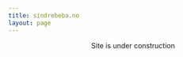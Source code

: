 ```yaml
---
title: sindrebeba.no
layout: page
---
```


<p style="text-align: center">Site is under construction</p>